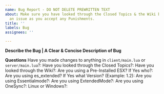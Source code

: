 ```yaml
---
name: Bug Report - DO NOT DELETE PREWRITTEN TEXT
about: Make sure you have looked through the Closed Topics & the Wiki before submitting
  an issue as you accept any Punishments.
title: ''
labels: Bug
assignees: ''

---
```


**Describe the Bug | A Clear & Concise Description of Bug**


**Questions**
Have you made changes to anything in `client/main.lua` or `server/main.lua`?: 
Have you looked through the Closed Topics?: 
Have you looked through the Wiki?: 
Are you using a Pre-Installed ESX? If Yes who?: 
Are you using es_extended? If Yes what Version? (Example: 1.2): 
Are you using Essentialmode?: 
Are you using ExtendedMode?: 
Are you using OneSync?: 
Linux or Windows?: 
